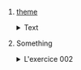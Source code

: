 1. [theme](001_small.mp3)<details><summary>Text</summary>text</details>

2. Something<details><summary>L'exercice 002</summary><audio controls autoplay><source src="https://github.com/evug/evug.github.io/raw/main/french/audio-a2/002_small.mp3" type="audio/mpeg"></audio></details>


